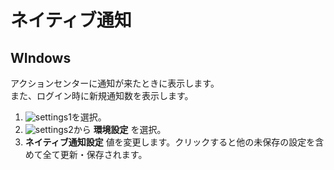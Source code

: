 # ネイティブ通知
## WIndows
アクションセンターに通知が来たときに表示します。  
また、ログイン時に新規通知数を表示します。

1. ![settings1](https://dl.thedesk.top/media/settings1.PNG)を選択。
1. ![settings2](https://dl.thedesk.top/media/settings2.PNG)から __環境設定__ を選択。
1.  __ネイティブ通知設定__ 値を変更します。クリックすると他の未保存の設定を含めて全て更新・保存されます。



